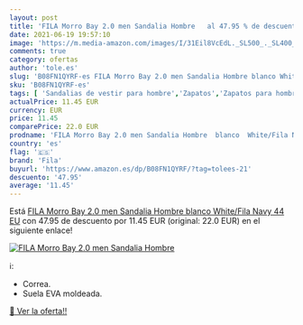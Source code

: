```yaml
---
layout: post
title: 'FILA Morro Bay 2.0 men Sandalia Hombre   al 47.95 % de descuento'
date: 2021-06-19 19:57:10
image: 'https://m.media-amazon.com/images/I/31Eil8VcEdL._SL500_._SL400_.jpg'
comments: true
category: ofertas
author: 'tole.es'
slug: 'B08FN1QYRF-es FILA Morro Bay 2.0 men Sandalia Hombre blanco White/Fila...'
sku: 'B08FN1QYRF-es'
tags: [ 'Sandalias de vestir para hombre','Zapatos','Zapatos para hombre','Zapatos y complementos','fila','sandalia', ]
actualPrice: 11.45 EUR
currency: EUR
price: 11.45
comparePrice: 22.0 EUR
prodname: 'FILA Morro Bay 2.0 men Sandalia Hombre  blanco  White/Fila Navy   44 EU'
country: 'es'
flag: '🇪🇸'
brand: 'Fila'
buyurl: 'https://www.amazon.es/dp/B08FN1QYRF/?tag=tolees-21'
descuento: '47.95'
average: '11.45'
---
```


Está [FILA Morro Bay 2.0 men Sandalia Hombre  blanco  White/Fila Navy   44 EU](https://www.amazon.es/dp/B08FN1QYRF/?tag=tolees-21) con 47.95 de descuento por 11.45 EUR (original: 22.0 EUR) en el siguiente enlace!

[![FILA Morro Bay 2.0 men Sandalia Hombre  ](https://m.media-amazon.com/images/I/31Eil8VcEdL._SL500_._SL400_.jpg)](https://www.amazon.es/dp/B08FN1QYRF/?tag=tolees-21)

ℹ️:

- Correa.
- Suela EVA moldeada.

[🛒 Ver la oferta!!](https://www.amazon.es/dp/B08FN1QYRF/?tag=tolees-21)
